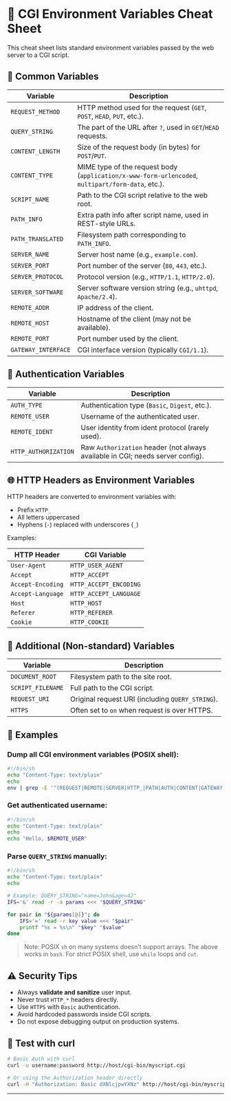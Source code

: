 # 🧭 CGI Environment Variables Cheat Sheet

This cheat sheet lists standard environment variables passed by the web server to a CGI script.

## 📌 Common Variables

| Variable             | Description |
|----------------------|-------------|
| `REQUEST_METHOD`     | HTTP method used for the request (`GET`, `POST`, `HEAD`, `PUT`, etc.). |
| `QUERY_STRING`       | The part of the URL after `?`, used in `GET`/`HEAD` requests. |
| `CONTENT_LENGTH`     | Size of the request body (in bytes) for `POST`/`PUT`. |
| `CONTENT_TYPE`       | MIME type of the request body (`application/x-www-form-urlencoded`, `multipart/form-data`, etc.). |
| `SCRIPT_NAME`        | Path to the CGI script relative to the web root. |
| `PATH_INFO`          | Extra path info after script name, used in REST-style URLs. |
| `PATH_TRANSLATED`    | Filesystem path corresponding to `PATH_INFO`. |
| `SERVER_NAME`        | Server host name (e.g., `example.com`). |
| `SERVER_PORT`        | Port number of the server (`80`, `443`, etc.). |
| `SERVER_PROTOCOL`    | Protocol version (e.g., `HTTP/1.1`, `HTTP/2.0`). |
| `SERVER_SOFTWARE`    | Server software version string (e.g., `uhttpd`, `Apache/2.4`). |
| `REMOTE_ADDR`        | IP address of the client. |
| `REMOTE_HOST`        | Hostname of the client (may not be available). |
| `REMOTE_PORT`        | Port number used by the client. |
| `GATEWAY_INTERFACE`  | CGI interface version (typically `CGI/1.1`). |

## 🔐 Authentication Variables

| Variable             | Description |
|----------------------|-------------|
| `AUTH_TYPE`          | Authentication type (`Basic`, `Digest`, etc.). |
| `REMOTE_USER`        | Username of the authenticated user. |
| `REMOTE_IDENT`       | User identity from ident protocol (rarely used). |
| `HTTP_AUTHORIZATION` | Raw `Authorization` header (not always available in CGI; needs server config). |

## 🌐 HTTP Headers as Environment Variables

HTTP headers are converted to environment variables with:

- Prefix `HTTP_`
- All letters uppercased
- Hyphens (`-`) replaced with underscores (`_`)

Examples:

| HTTP Header        | CGI Variable          |
|--------------------|-----------------------|
| `User-Agent`       | `HTTP_USER_AGENT`     |
| `Accept`           | `HTTP_ACCEPT`         |
| `Accept-Encoding`  | `HTTP_ACCEPT_ENCODING`|
| `Accept-Language`  | `HTTP_ACCEPT_LANGUAGE`|
| `Host`             | `HTTP_HOST`           |
| `Referer`          | `HTTP_REFERER`        |
| `Cookie`           | `HTTP_COOKIE`         |

## 📂 Additional (Non-standard) Variables

| Variable             | Description |
|----------------------|-------------|
| `DOCUMENT_ROOT`      | Filesystem path to the site root. |
| `SCRIPT_FILENAME`    | Full path to the CGI script. |
| `REQUEST_URI`        | Original request URI (including `QUERY_STRING`). |
| `HTTPS`              | Often set to `on` when request is over HTTPS. |

## 🧪 Examples

### Dump all CGI environment variables (POSIX shell):

```sh
#!/bin/sh
echo "Content-Type: text/plain"
echo
env | grep -E '^(REQUEST|REMOTE|SERVER|HTTP_|PATH|AUTH|CONTENT|GATEWAY)' | sort
```

### Get authenticated username:

```sh
#!/bin/sh
echo "Content-Type: text/plain"
echo
echo "Hello, $REMOTE_USER"
```

### Parse `QUERY_STRING` manually:

```sh
#!/bin/sh
echo "Content-Type: text/plain"
echo

# Example: QUERY_STRING="name=John&age=42"
IFS='&' read -r -a params <<< "$QUERY_STRING"

for pair in "${params[@]}"; do
    IFS='=' read -r key value <<< "$pair"
    printf "%s = %s\n" "$key" "$value"
done
```

> Note: POSIX `sh` on many systems doesn’t support arrays. The above works in `bash`. For strict POSIX shell, use `while` loops and `cut`.

## ⚠️ Security Tips

- Always **validate and sanitize** user input.
- Never trust `HTTP_*` headers directly.
- Use `HTTPS` with `Basic` authentication.
- Avoid hardcoded passwords inside CGI scripts.
- Do not expose debugging output on production systems.

## 📎 Test with curl

```sh
# Basic Auth with curl
curl -u username:password http://host/cgi-bin/myscript.cgi

# Or using the Authorization header directly
curl -H "Authorization: Basic dXNlcjpwYXNz" http://host/cgi-bin/myscript.cgi
```

---

